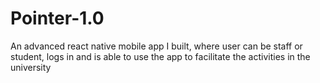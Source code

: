 # Pointer-1.0

An advanced react native mobile app I built, where user can be staff or student, logs in and is able to use the app to facilitate the activities in the university
